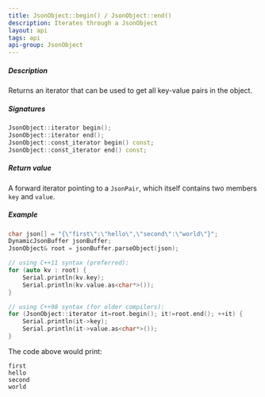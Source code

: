 ```yaml
---
title: JsonObject::begin() / JsonObject::end()
description: Iterates through a JsonObject
layout: api
tags: api
api-group: JsonObject
---
```


##### Description
Returns an iterator that can be used to get all key-value pairs in the object.

##### Signatures

```c++
JsonObject::iterator begin();
JsonObject::iterator end();
JsonObject::const_iterator begin() const;
JsonObject::const_iterator end() const;
```

##### Return value
A forward iterator pointing to a `JsonPair`, which itself contains two members `key` and `value`.

##### Example

```c++
char json[] = "{\"first\":\"hello\",\"second\":\"world\"}";
DynamicJsonBuffer jsonBuffer;
JsonObject& root = jsonBuffer.parseObject(json);

// using C++11 syntax (preferred):
for (auto kv : root) {
    Serial.println(kv.key);
    Serial.println(kv.value.as<char*>());
}

// using C++98 syntax (for older compilers):
for (JsonObject::iterator it=root.begin(); it!=root.end(); ++it) {
    Serial.println(it->key);
    Serial.println(it->value.as<char*>());
}
```

The code above would print:

```
first
hello
second
world
```
